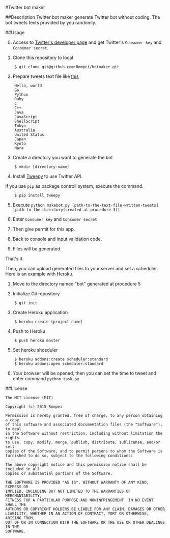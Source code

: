 #Twitter bot maker

##Description
Twitter bot maker generate Twitter bot without coding. The bot tweets texts provided by you randomly.

##Usage

0. Access to [Twitter's developer page](https://apps.twitter.com) and get Twitter's `Consumer key` and `Consumer secret`.

1. Clone this repository to local  

```
    $ git clone git@github.com:Rompei/botmaker.git
```
2. Prepare tweets text file like [this](https://github.com/Rompei/botmaker/test.txt)   
```
    Hello, world
    Go
    Python
    Ruby
    C
    C++
    Java
    JavaScript
    ShellScript
    Tokyo
    Australia
    United Status
    Japan
    Kyoto
    Nara
```

3. Create a directory you want to generate the bot  
```
    $ mkdir [directory-name]
```
4. Install [Tweepy](https://github.com/tweepy/tweepy) to use Twitter API.  

If you use `pip` as package controll system, execute the command.  

```
    $ pip install tweepy
```
5. Execute `python makebot.py [path-to-the-text-file-written-tweets] [path-to-the-directory(created at procedure 3)]`

6. Enter `Consumer key` and `Consumer secret`

7. Then give permit for this app.

8. Back to console and input validation code.

9. Files will be generated

That's it.

Then, you can upload generated files to your server and set a scheduler. Here is an example with Heroku.

1. Move to the directory named "bot" generated at procedure 5

2. Initialize Git repository  
```
    $ git init
```
3. Create Heroku application  
```
    $ heroku create [project name]
```
4. Push to Heroku  
```
    $ push heroku master
```
5. Set heroku shceduler  
```
    $ heroku addons:create scheduler:standard
    $ heroku addons:open scheduler:standard
```
6. Your browser will be opened, then you can set the time to tweet and enter command `python task.py`

##License

    The MIT License (MIT)

    Copyright (c) 2015 Rompei

    Permission is hereby granted, free of charge, to any person obtaining a copy
    of this software and associated documentation files (the "Software"), to deal
    in the Software without restriction, including without limitation the rights
    to use, copy, modify, merge, publish, distribute, sublicense, and/or sell
    copies of the Software, and to permit persons to whom the Software is
    furnished to do so, subject to the following conditions:

    The above copyright notice and this permission notice shall be included in all
    copies or substantial portions of the Software.

    THE SOFTWARE IS PROVIDED "AS IS", WITHOUT WARRANTY OF ANY KIND, EXPRESS OR
    IMPLIED, INCLUDING BUT NOT LIMITED TO THE WARRANTIES OF MERCHANTABILITY,
    FITNESS FOR A PARTICULAR PURPOSE AND NONINFRINGEMENT. IN NO EVENT SHALL THE
    AUTHORS OR COPYRIGHT HOLDERS BE LIABLE FOR ANY CLAIM, DAMAGES OR OTHER
    LIABILITY, WHETHER IN AN ACTION OF CONTRACT, TORT OR OTHERWISE, ARISING FROM,
    OUT OF OR IN CONNECTION WITH THE SOFTWARE OR THE USE OR OTHER DEALINGS IN THE
    SOFTWARE.

